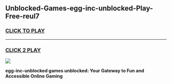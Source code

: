 
## Unblocked-Games-egg-inc-unblocked-Play-Free-reul7
<h3>
<a href="https://premium76.site?title=egg-inc-unblocked&ref=23A">CLICK TO PLAY</a></h3>
<hr>

<h3>
<a href="https://premium76.site?title=egg-inc-unblocked&ref=23A">CLICK 2 PLAY</a>
  
</h3>

<a href="https://premium76.site?title=egg-inc-unblocked&ref=23A"><img src="https://clearcache.store/games.png"></a>


**egg-inc-unblocked games unblocked: Your Gateway to Fun and Accessible Online Gaming**
